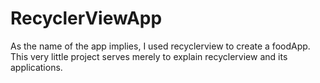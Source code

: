 # RecyclerViewApp
As the name of the app implies, I used recyclerview to create a foodApp. This very little project serves merely to explain recyclerview and its applications.
